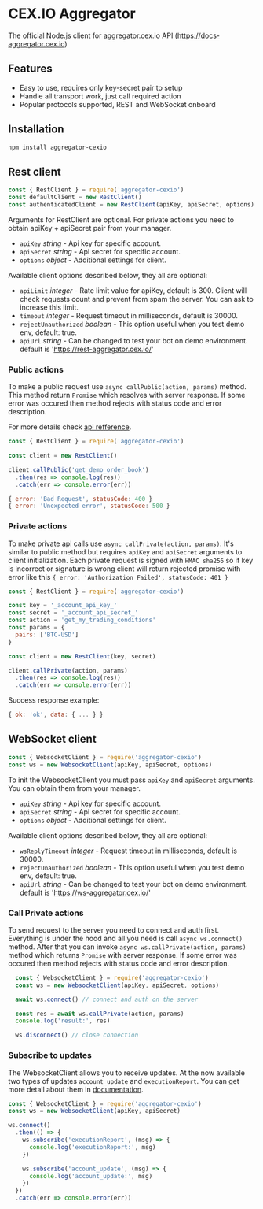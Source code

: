 # CEX.IO Aggregator

The official Node.js client for aggregator.cex.io API (https://docs-aggregator.cex.io)

## Features

- Easy to use, requires only key-secret pair to setup
- Handle all transport work, just call required action
- Popular protocols supported, REST and WebSocket onboard

## Installation

```bash
npm install aggregator-cexio
```

## Rest client

```js
const { RestClient } = require('aggregator-cexio')
const defaultClient = new RestClient()
const authenticatedClient = new RestClient(apiKey, apiSecret, options)
```

Arguments for RestClient are optional. For private actions you need to obtain apiKey + apiSecret pair from your manager.

- `apiKey` _string_ - Api key for specific account.
- `apiSecret` _string_ - Api secret for specific account.
- `options` _object_ - Additional settings for client.

Available client options described below, they all are optional:

- `apiLimit` _integer_ - Rate limit value for apiKey, default is 300.
  Client will check requests count and prevent from spam the server. You can ask to increase this limit.
- `timeout` _integer_ - Request timeout in milliseconds, default is 30000.
- `rejectUnauthorized` _boolean_ - This option useful when you test demo env, default: true.
- `apiUrl` _string_ - Can be changed to test your bot on demo environment.
  default is 'https://rest-aggregator.cex.io/'


### Public actions

To make a public request use `async callPublic(action, params)` method.
This method return `Promise` which resolves with server response.
If some error was occured then method rejects with status code and error description.

For more details check [api refference](https://docs-aggregator.cex.io).

```js
const { RestClient } = require('aggregator-cexio')

const client = new RestClient()

client.callPublic('get_demo_order_book')
  .then(res => console.log(res))
  .catch(err => console.error(err))
```

```js
{ error: 'Bad Request', statusCode: 400 }
{ error: 'Unexpected error', statusCode: 500 }
```

### Private actions

To make private api calls use `async callPrivate(action, params)`. It's similar to public method but requires `apiKey` and `apiSecret` arguments to client initialization. Each private request is signed with `HMAC sha256` so if key is incorrect or signature is wrong client will return rejected promise with error like this `{ error: 'Authorization Failed', statusCode: 401 }`

```js
const { RestClient } = require('aggregator-cexio')

const key = '_account_api_key_'
const secret = '_account_api_secret_'
const action = 'get_my_trading_conditions'
const params = {
  pairs: ['BTC-USD']
}

const client = new RestClient(key, secret)

client.callPrivate(action, params)
  .then(res => console.log(res))
  .catch(err => console.error(err))
```

Success response example:

```js
{ ok: 'ok', data: { ... } }
```

## WebSocket client

```js
const { WebsocketClient } = require('aggregator-cexio')
const ws = new WebsocketClient(apiKey, apiSecret, options)
```

To init the WebsocketClient you must pass `apiKey` and `apiSecret` arguments. You can obtain them from your manager.

- `apiKey` _string_ - Api key for specific account.
- `apiSecret` _string_ - Api secret for specific account.
- `options` _object_ - Additional settings for client.

Available client options described below, they all are optional:

- `wsReplyTimeout` _integer_ - Request timeout in milliseconds, default is 30000.
- `rejectUnauthorized` _boolean_ - This option useful when you test demo env, default: true.
- `apiUrl` _string_ - Can be changed to test your bot on demo environment.
  default is 'https://ws-aggregator.cex.io/'


### Call Private actions
To send request to the server you need to connect and auth first. Everything is under the hood and all you need is call `async ws.connect()` method. After that you can invoke `async ws.callPrivate(action, params)` method which returns `Promise` with server response.
If some error was occured then method rejects with status code and error description.

```js
  const { WebsocketClient } = require('aggregator-cexio')
  const ws = new WebsocketClient(apiKey, apiSecret, options)

  await ws.connect() // connect and auth on the server

  const res = await ws.callPrivate(action, params)
  console.log('result:', res)

  ws.disconnect() // close connection
```

### Subscribe to updates
The WebsocketClient allows you to receive updates. At the now available two types of updates `account_update` and `executionReport`. You can get more detail about them in [documentation](https://docs-aggregator.cex.io/#websocket-account-events).

```js
const { WebsocketClient } = require('aggregator-cexio')
const ws = new WebsocketClient(apiKey, apiSecret)

ws.connect()
  .then(() => {
    ws.subscribe('executionReport', (msg) => {
      console.log('executionReport:', msg)
    })

    ws.subscribe('account_update', (msg) => {
      console.log('account_update:', msg)
    })
  })
  .catch(err => console.error(err))
```